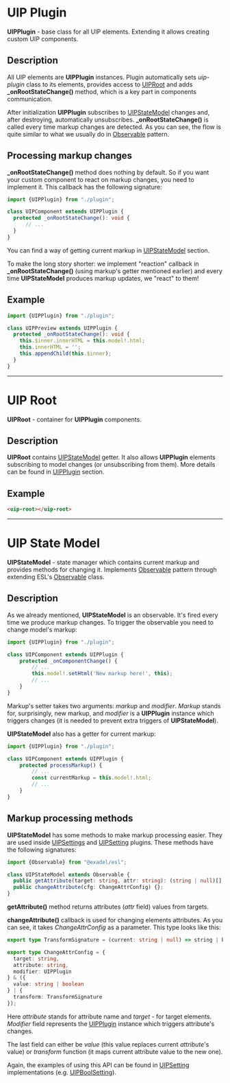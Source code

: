 <a href="#uip-plugin" id="uip-plugin"></a>
# UIP Plugin

**UIPPlugin** - base class for all UIP elements. Extending it allows creating custom UIP components.

## Description

All UIP elements are **UIPPlugin** instances. Plugin automatically sets *uip-plugin* class to its elements,
provides access to [UIPRoot](src/core/base/README.md#uip-root) and adds **_onRootStateChange()** method, which is a key part in components
communication.

After initialization **UIPPlugin** subscribes to [UIPStateModel](src/core/base/README.md#uip-state-model) changes and, after
destroying, automatically unsubscribes. **_onRootStateChange()** is called every time markup changes are detected.
As you can see, the flow is quite similar to what we usually do in
[Observable](https://en.wikipedia.org/wiki/Observer_pattern) pattern.

## Processing markup changes

**_onRootStateChange()** method does nothing by default. So if you want your custom component to react on markup
changes, you need to implement it. This callback has the following signature:

```typescript
import {UIPPlugin} from "./plugin";

class UIPComponent extends UIPPlugin {
  protected _onRootStateChange(): void {
      // ...
  }
}

```

You can find a way of getting current markup in [UIPStateModel](src/core/base/README.md#uip-state-model) section.

To make the long story shorter: we implement "reaction" callback in **_onRootStateChange()** (using markup's getter
mentioned earlier) and every time **UIPStateModel** produces markup updates, we "react" to them!

## Example

```typescript
import {UIPPlugin} from "./plugin";

class UIPPreview extends UIPPlugin {
  protected _onRootStateChange(): void {
    this.$inner.innerHTML = this.model!.html;
    this.innerHTML = '';
    this.appendChild(this.$inner);
  }
}
```

---
<a href="#uip-root" id="uip-root"></a>
# UIP Root

**UIPRoot** - container for **UIPPlugin** components.

## Description

**UIPRoot** contains [UIPStateModel](src/core/base/README.md#uip-state-model) getter. It also allows **UIPPlugin** elements
subscribing to model changes (or unsubscribing from them). More details can be found in [UIPPlugin](src/core/base/README.md#uip-plugin) section.

## Example

```html
<uip-root></uip-root>
```

---

<a href="#uip-state-model" id="uip-state-model"></a>
# UIP State Model

**UIPStateModel** - state manager which contains current markup and provides methods for changing it.
Implements [Observable](https://en.wikipedia.org/wiki/Observer_pattern) pattern through extending
ESL's [Observable](https://github.com/exadel-inc/esl/blob/main/src/modules/esl-utils/abstract/observable.ts) class.

## Description

As we already mentioned, **UIPStateModel** is an observable. It's fired every time we produce markup
changes. To trigger the observable you need to change model's markup:

```typescript
import {UIPPlugin} from "./plugin";

class UIPComponent extends UIPPlugin {
    protected _onComponentChange() {
        // ...
        this.model!.setHtml('New markup here!', this);
        // ...
    }
}

```

Markup's setter takes two arguments: *markup* and *modifier*. *Markup* stands for, surprisingly, new markup, and
*modifier* is a **UIPPlugin** instance which triggers changes (it is needed to prevent extra triggers of
**UIPStateModel**).


**UIPStateModel** also has a getter for current markup:

```typescript
import {UIPPlugin} from "./plugin";

class UIPComponent extends UIPPlugin {
    protected processMarkup() {
        // ...
        const currentMarkup = this.model!.html;
        // ...
    }
}

```

## Markup processing methods

**UIPStateModel** has some methods to make markup processing easier. They are used inside
[UIPSettings](src/plugins/settings/README.md) and [UIPSetting](src/plugins/settings/README.md) plugins. These methods have the
following signatures:

```typescript
import {Observable} from "@exadel/esl";

class UIPStateModel extends Observable {
  public getAttribute(target: string, attr: string): (string | null)[] {};
  public changeAttribute(cfg: ChangeAttrConfig) {};
}

```

**getAttribute()** method returns attributes (*attr* field) values from targets.

**changeAttribute()** callback is used for changing elements attributes. As you can see, it takes *ChangeAttrConfig* as
a parameter. This type looks like this:

```typescript
export type TransformSignature = (current: string | null) => string | boolean | null;

export type ChangeAttrConfig = {
  target: string,
  attribute: string,
  modifier: UIPPlugin
} & ({
  value: string | boolean
} | {
  transform: TransformSignature
});

```

Here *attribute* stands for attribute name and *target* - for target elements. *Modifier* field represents the
[UIPPlugin](src/core/base/README.md#uip-plugin) instance which triggers attribute's changes.

The last field can either be *value* (this value replaces current *attribute*'s value) or *transform* function (it maps
current attribute value to the new one).

Again, the examples of using this API can be found in [UIPSetting](src/plugins/settings/README.md)
implementations (e.g. [UIPBoolSetting](src/settings/bool-setting/README.md)).
